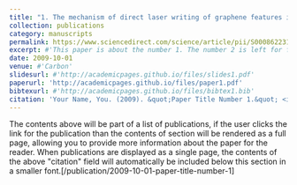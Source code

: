 ```yaml
---
title: "1. The mechanism of direct laser writing of graphene features into graphene oxide films involves photoreduction and thermally assisted structural rearrangement"
collection: publications
category: manuscripts
permalink: https://www.sciencedirect.com/science/article/pii/S0008622315305182
excerpt: #'This paper is about the number 1. The number 2 is left for future work.'
date: 2009-10-01
venue: #'Carbon'
slidesurl: #'http://academicpages.github.io/files/slides1.pdf'
paperurl: 'http://academicpages.github.io/files/paper1.pdf'
bibtexurl: #'http://academicpages.github.io/files/bibtex1.bib'
citation: 'Your Name, You. (2009). &quot;Paper Title Number 1.&quot; <i>Journal 1</i>. 1(1).'
---
```

The contents above will be part of a list of publications, if the user clicks the link for the publication than the contents of section will be rendered as a full page, allowing you to provide more information about the paper for the reader. When publications are displayed as a single page, the contents of the above "citation" field will automatically be included below this section in a smaller font.[/publication/2009-10-01-paper-title-number-1]
